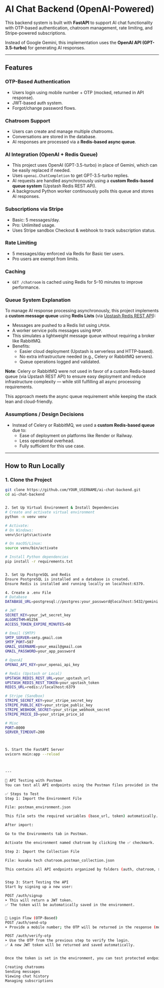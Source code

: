 # AI Chat Backend (OpenAI-Powered)

This backend system is built with **FastAPI** to support AI chat functionality with OTP-based authentication, chatroom management, rate limiting, and Stripe-powered subscriptions.

Instead of Google Gemini, this implementation uses the **OpenAI API (GPT-3.5-turbo)** for generating AI responses.

---

##  Features

### OTP-Based Authentication
- Users login using mobile number + OTP (mocked, returned in API response).
- JWT-based auth system.
- Forgot/change password flows.

###  Chatroom Support
- Users can create and manage multiple chatrooms.
- Conversations are stored in the database.
- AI responses are processed via a **Redis-based async queue**.

### AI Integration (OpenAI + Redis Queue)
- This project uses OpenAI (GPT-3.5-turbo) in place of Gemini, which can be easily replaced if needed.
- Uses `openai.ChatCompletion` to get GPT-3.5-turbo replies.
- AI requests are handled asynchronously using a **custom Redis-based queue system** (Upstash Redis REST API).
- A background Python worker continuously polls this queue and stores AI responses.

###  Subscriptions via Stripe
- Basic: 5 messages/day.
- Pro: Unlimited usage.
- Uses Stripe sandbox Checkout & webhook to track subscription status.

### Rate Limiting
- 5 messages/day enforced via Redis for Basic tier users.
- Pro users are exempt from limits.

###  Caching
- `GET /chatroom` is cached using Redis for 5–10 minutes to improve performance.

### Queue System Explanation

To manage AI response processing asynchronously, this project implements a **custom message queue** using **Redis Lists** (via [Upstash Redis REST API](https://upstash.com/)):

- Messages are pushed to a Redis list using `LPUSH`.
- A worker service polls messages using `RPOP`.
- This simulates a lightweight message queue without requiring a broker like RabbitMQ.
- Benefits:
  - Easier cloud deployment (Upstash is serverless and HTTP-based).
  - No extra infrastructure needed (e.g., Celery or RabbitMQ servers).
  - Queue operations logged and validated.

**Note**: Celery or RabbitMQ were not used in favor of a custom Redis-based queue (via Upstash REST API) to ensure easy deployment and reduce infrastructure complexity — while still fulfilling all async processing requirements.

This approach meets the async queue requirement while keeping the stack lean and cloud-friendly.

### Assumptions / Design Decisions

- Instead of Celery or RabbitMQ, we used a **custom Redis-based queue** due to:
  - Ease of deployment on platforms like Render or Railway.
  - Less operational overhead.
  - Fully sufficient for this use case.

---

##  How to Run Locally

### 1. Clone the Project

```bash
git clone https://github.com/YOUR_USERNAME/ai-chat-backend.git
cd ai-chat-backend


2. Set Up Virtual Environment & Install Dependencies
# Create and activate virtual environment
python -m venv venv

# Activate:
# On Windows:
venv\Scripts\activate

# On macOS/Linux:
source venv/bin/activate

# Install Python dependencies
pip install -r requirements.txt


3. Set Up PostgreSQL and Redis
Ensure PostgreSQL is installed and a database is created.
Ensure Redis is installed and running locally on localhost:6379.

4. Create a .env File
# Database
DATABASE_URL=postgresql://postgres:your_password@localhost:5432/gemini

# JWT
SECRET_KEY=your_jwt_secret_key
ALGORITHM=HS256
ACCESS_TOKEN_EXPIRE_MINUTES=60

# Email (SMTP)
SMTP_SERVER=smtp.gmail.com
SMTP_PORT=587
GMAIL_USERNAME=your_email@gmail.com
GMAIL_PASSWORD=your_app_password

# OpenAI
OPENAI_API_KEY=your_openai_api_key

# Redis (Upstash or Local)
UPSTASH_REDIS_REST_URL=your_upstash_url
UPSTASH_REDIS_REST_TOKEN=your_upstash_token
REDIS_URL=redis://localhost:6379

# Stripe (Sandbox)
STRIPE_SECRET_KEY=your_stripe_secret_key
STRIPE_PUBLIC_KEY=your_stripe_public_key
STRIPE_WEBHOOK_SECRET=your_stripe_webhook_secret
STRIPE_PRICE_ID=your_stripe_price_id

# Misc
PORT=8000
SERVER_TIMEOUT=200



5. Start the FastAPI Server
uvicorn main:app --reload



---

🧪 API Testing with Postman
You can test all API endpoints using the Postman files provided in the /postman folder.

✅ Steps to Test
Step 1: Import the Environment File

File: postman_environment.json

This file sets the required variables (base_url, token) automatically.

After import:

Go to the Environments tab in Postman.

Activate the environment named chatroom by clicking the ✅ checkmark.

Step 2: Import the Collection File

File: kuvaka tech chatroom.postman_collection.json

This contains all API endpoints organized by folders (auth, chatroom, subscription, etc.).


Step 3: Start Testing the API
Start by signing up a new user:

POST /auth/signup
➤ This will return a JWT token.
✅ The token will be automatically saved in the environment.


🔐 Login Flow (OTP-Based)
POST /auth/send-otp
➤ Provide a mobile number; the OTP will be returned in the response (mocked).

POST /auth/verify-otp
➤ Use the OTP from the previous step to verify the login.
✅ A new JWT token will be returned and saved automatically.


Once the token is set in the environment, you can test protected endpoints like:

Creating chatrooms
Sending messages  
Viewing chat history
Managing subscriptions